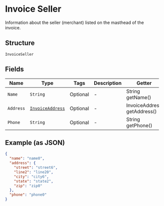 
# Invoice Seller

Information about the seller (merchant) listed on the masthead of the invoice.

## Structure

`InvoiceSeller`

## Fields

| Name | Type | Tags | Description | Getter | Setter |
|  --- | --- | --- | --- | --- | --- |
| `Name` | `String` | Optional | - | String getName() | setName(String name) |
| `Address` | [`InvoiceAddress`](../../doc/models/invoice-address.md) | Optional | - | InvoiceAddress getAddress() | setAddress(InvoiceAddress address) |
| `Phone` | `String` | Optional | - | String getPhone() | setPhone(String phone) |

## Example (as JSON)

```json
{
  "name": "name0",
  "address": {
    "street": "street6",
    "line2": "line20",
    "city": "city6",
    "state": "state2",
    "zip": "zip0"
  },
  "phone": "phone0"
}
```

